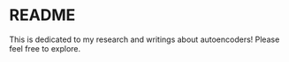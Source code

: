# README
This is dedicated to my research and writings about autoencoders! Please feel free to explore. 
